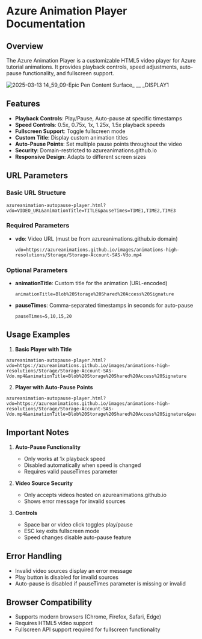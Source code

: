 # Azure Animation Player Documentation

## Overview

The Azure Animation Player is a customizable HTML5 video player for Azure tutorial animations. It provides playback controls, speed adjustments, auto-pause functionality, and fullscreen support.

![2025-03-13 14_59_09-Epic Pen Content Surface_ __ _DISPLAY1](https://github.com/user-attachments/assets/491e28d9-8203-403e-b15d-5ff69cfb9177)

## Features

- **Playback Controls**: Play/Pause, Auto-pause at specific timestamps
- **Speed Controls**: 0.5x, 0.75x, 1x, 1.25x, 1.5x playback speeds
- **Fullscreen Support**: Toggle fullscreen mode
- **Custom Title**: Display custom animation titles
- **Auto-Pause Points**: Set multiple pause points throughout the video
- **Security**: Domain-restricted to azureanimations.github.io
- **Responsive Design**: Adapts to different screen sizes

## URL Parameters

### Basic URL Structure
```
azureanimation-autopause-player.html?vdo=VIDEO_URL&animationTitle=TITLE&pauseTimes=TIME1,TIME2,TIME3
```

### Required Parameters

- **vdo**: Video URL (must be from azureanimations.github.io domain)
  ```
  vdo=https://azureanimations.github.io/images/animations-high-resolutions/Storage/Storage-Account-SAS-Vdo.mp4
  ```

### Optional Parameters

- **animationTitle**: Custom title for the animation (URL-encoded)
  ```
  animationTitle=Blob%20Storage%20Shared%20Access%20Signature
  ```

- **pauseTimes**: Comma-separated timestamps in seconds for auto-pause
  ```
  pauseTimes=5,10,15,20
  ```

## Usage Examples

1. **Basic Player with Title**
```
azureanimation-autopause-player.html?vdo=https://azureanimations.github.io/images/animations-high-resolutions/Storage/Storage-Account-SAS-Vdo.mp4&animationTitle=Blob%20Storage%20Shared%20Access%20Signature
```

2. **Player with Auto-Pause Points**
```
azureanimation-autopause-player.html?vdo=https://azureanimations.github.io/images/animations-high-resolutions/Storage/Storage-Account-SAS-Vdo.mp4&animationTitle=Blob%20Storage%20Shared%20Access%20Signature&pauseTimes=5,10,15,20
```

## Important Notes

1. **Auto-Pause Functionality**
   - Only works at 1x playback speed
   - Disabled automatically when speed is changed
   - Requires valid pauseTimes parameter

2. **Video Source Security**
   - Only accepts videos hosted on azureanimations.github.io
   - Shows error message for invalid sources

3. **Controls**
   - Space bar or video click toggles play/pause
   - ESC key exits fullscreen mode
   - Speed changes disable auto-pause feature

## Error Handling

- Invalid video sources display an error message
- Play button is disabled for invalid sources
- Auto-pause is disabled if pauseTimes parameter is missing or invalid

## Browser Compatibility

- Supports modern browsers (Chrome, Firefox, Safari, Edge)
- Requires HTML5 video support
- Fullscreen API support required for fullscreen functionality
